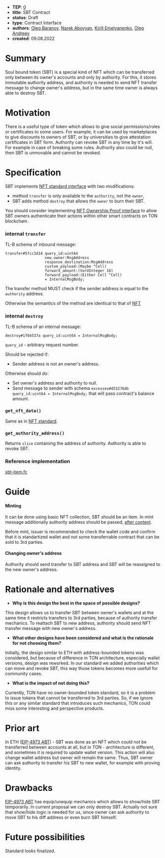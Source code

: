 - **TEP**: [0](https://github.com/ton-blockchain/TEPs/pull/0)
- **title**: SBT Contract
- **status**: Draft
- **type**: Contract Interface
- **authors**: [Oleg Baranov](https://github.com/xssnick), [Narek Abovyan](https://github.com/Naltox), [Kirill Emelyanenko](https://github.com/EmelyanenkoK), [Oleg Andreev](https://github.com/oleganza)
- **created**: 09.08.2022

# Summary

Soul bound token (SBT) is a special kind of NFT which can be transferred only between its owner's accounts and only by authority. For this, it stores immutable authority address, and authority is needed to send NFT transfer message to change owner's address, but in the same time owner is always able to destroy SBT.

# Motivation

There is a useful type of token which allows to give social permissions/roles or certificates to some users. For example, it can be used by marketplaces to give discounts to owners of SBT, or by universities to give attestation certificates in SBT form. Authority can revoke SBT in any time by it's will. For example in case of breaking some rules. Authority also could be null, then SBT is unmovable and cannot be revoked.

# Specification
SBT implements [NFT standard interface](https://github.com/ton-blockchain/TIPs/issues/62) with two modifications:

* method `transfer` is only available to the `authority`, not the `owner`,
* SBT adds method `destroy` that allows the `owner` to burn their SBT.

You should consider implementing [NFT Ownership Proof interface](https://github.com/ton-blockchain/TEPs/blob/194709d699805186127f55ae089911b3aca79284/text/0095-prove-ownership.md) to allow SBT owners authenticate their actions within other smart contracts on TON blockchain.


### internal `transfer`

TL-B schema of inbound message:

```
transfer#5fcc3d14 query_id:uint64
                  new_owner:MsgAddress
                  response_destination:MsgAddress
                  custom_payload:(Maybe ^Cell)
                  forward_amount:(VarUInteger 16)
                  forward_payload:(Either Cell ^Cell) 
                  = InternalMsgBody;
```

The transfer method MUST check if the sender address is equal to the `authority` address.

Otherwise the semantics of the method are identical to that of [NFT](https://github.com/ton-blockchain/TIPs/issues/62)


### internal `destroy`

TL-B schema of an internal message:
```
destroy#1f04537a query_id:uint64 = InternalMsgBody;
```
`query_id` -  arbitrary request number.

Should be rejected if:
* Sender address is not an owner's address.

Otherwise should do:
 * Set owner's address and authority to null.
 * Send message to sender with schema `excesses#d53276db query_id:uint64 = InternalMsgBody;` that will pass contract's balance amount.

### `get_nft_data()`

Same as in [NFT standard](https://github.com/ton-blockchain/TIPs/issues/62).

### `get_authority_address()`

Returns `slice` containing the address of authority. Authority is able to revoke SBT.


### Reference implementation

[sbt-item.fc](https://github.com/getgems-io/nft-contracts/blob/main/packages/contracts/sources/sbt-item.fc)


# Guide

#### Minting
It can be done using basic NFT collection, SBT should be an item. In mint message additionally authority address should be passed, [after content](https://github.com/getgems-io/nft-contracts/blob/main/packages/contracts/sources/sbt-item.fc#L137).

Before mint, issuer is recommended to check the wallet code and confirm that it is standartized wallet and not some transferrable contract that can be sold to 3rd parties.

#### Changing owner's address

Authority should send transfer to SBT address and SBT will be reassigned to the new owner's address.

# Rationale and alternatives

- **Why is this design the best in the space of possible designs?**

This design allows us to transfer SBT between owner's wallets and at the same time it restricts transfers to 3rd parties, because of authority transfer mechanics. To reattach SBT to new address, authority should send NFT transfer message with new owner's address.

- **What other designs have been considered and what is the rationale for not choosing them?**

Initially, the design similar to ETH with address-bounded tokens was considered, but because of difference in TON architecture, especially wallet versions, design was reworked. In our standard we added authorities which can move and revoke SBT, this way those tokens becomes more usefull for community cases.

- **What is the impact of not doing this?**

Currently, TON have no owner-bounded token standard, so it is a problem to issue tokens that cannot be transferred to 3rd parties. So, if we ignore this or any similar standard that introduces such mechanics, TON could miss some interesting and perspective products.

# Prior art

In ETH ([EIP-4973 ABT](https://eips.ethereum.org/EIPS/eip-4973)) - SBT was done as an NFT which could not be transferred between accounts at all, but in TON - architecture is different, and sometimes it is required to update wallet version. This action will also change wallet address but owner will remain the same. Thus, SBT owner can ask authority to transfer his SBT to new wallet, for example with proving identity.

# Drawbacks

[EIP-4973 ABT](https://eips.ethereum.org/EIPS/eip-4973) has equip/unequip mechanics which allows to show/hide SBT temporarily. In current proposal we can only destroy SBT. Actually not sure that show/hide logic is needed for us, since owner can ask authority to move SBT to his diff address or even burn SBT himself. 

# Future possibilities

Standard looks finalized.

